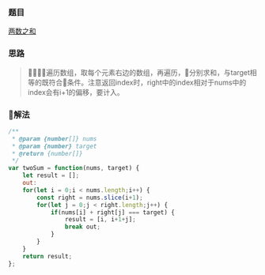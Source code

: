 ### 题目

[两数之和](https://leetcode-cn.com/problems/two-sum/)

### 思路

> 遍历数组，取每个元素右边的数组，再遍历，分别求和，与target相等的既符合条件。注意返回index时，right中的index相对于nums中的index会有i+1的偏移，要计入。

### 解法

```js
/**
 * @param {number[]} nums
 * @param {number} target
 * @return {number[]}
 */
var twoSum = function(nums, target) {
    let result = [];
    out:
    for(let i = 0;i < nums.length;i++) {
        const right = nums.slice(i+1);
        for(let j = 0;j < right.length;j++) {
            if(nums[i] + right[j] === target) {
                result = [i, i+1+j];
                break out;
            }
        }
    }
    return result;
};
```
